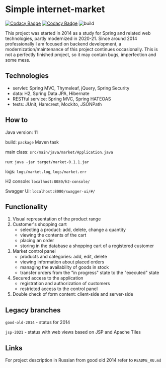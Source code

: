 <h1>Simple internet-market</h1>

[![Codacy Badge](https://api.codacy.com/project/badge/Grade/8c0bd51bdba44e04bd2cbbfd7f643e9f)](https://www.codacy.com/manual/aleksey-lukyanets/market?utm_source=github.com&amp;utm_medium=referral&amp;utm_content=aleksey-lukyanets/market&amp;utm_campaign=Badge_Grade)
[![Codacy Badge](https://api.codacy.com/project/badge/Coverage/8c0bd51bdba44e04bd2cbbfd7f643e9f)](https://www.codacy.com/manual/aleksey-lukyanets/market?utm_source=github.com&utm_medium=referral&utm_content=aleksey-lukyanets/market&utm_campaign=Badge_Coverage)
![build](https://github.com/aleksey-lukyanets/market/workflows/build/badge.svg)

This project was started in 2014 as a study for Spring and related web technologies,
partly modernized in 2020-21. Since around 2014 professionally I am focused on backend development,
a modernization/maintenance of this project continues occasionally.
This is not a perfectly finished project, so it may contain bugs, imperfection and some mess.

<h2>Technologies</h2>

<ul class="discharged">
    <li>servlet: Spring MVC, Thymeleaf, jQuery, Spring Security</li>
    <li>data: H2, Spring Data JPA, Hibernate</li>
    <li>RESTful service: Spring MVC, Spring HATEOAS</li>
    <li>tests: JUnit, Hamcrest, Mockito, JSONPath</li>
</ul>

<h2>How to</h2>

<p>Java version: 11
<p>build: <code>package</code> Maven task
<p>main class: <code>src/main/java/market/Application.java</code>
<p>run: <code>java -jar target/market-0.1.1.jar</code>
<p>logs: <code>logs/market.log</code>, <code>logs/market.err</code>
<p>H2 console: <code>localhost:8080/h2-console/</code>
<p>Swagger UI: <code>localhost:8080/swagger-ui/#/</code>

<h2>Functionality</h2>

<ol class="discharged">
    <li>Visual representation of the product range</li>
    <li>Customer's shopping cart
        <ul>
            <li>selecting a product: add, delete, change a quantity</li>
            <li>viewing the contents of the cart</li>
            <li>placing an order</li>
            <li>storing in the database a shopping cart of a registered customer</li>
        </ul>
    </li>
    <li>Market control panel
        <ul>
            <li>products and categories: add, edit, delete</li>
            <li>viewing information about placed orders</li>
            <li>managing the availability of goods in stock</li>
            <li>transfer orders from the "in progress" state to the "executed" state</li>
        </ul>        
    </li>
    <li>Secured access to the application
        <ul>
            <li>registration and authorization of customers</li>
            <li>restricted access to the control panel</li>
        </ul>
    </li>
    <li>Double check of form content: client-side and server-side</li>
</ol>

<h2>Legacy branches</h2>

<p><code>good-old-2014</code> - status for 2014
<p><code>jsp-2021</code> - status with web views based on JSP and Apache Tiles

<h2>Links</h2>

For project description in Russian from good old 2014 refer to <code>README_RU.md</code>